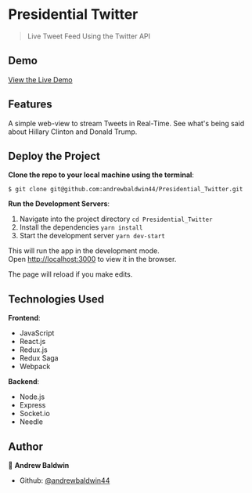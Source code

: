 # Presidential Twitter

> Live Tweet Feed Using the Twitter API

## Demo

[View the Live Demo](https://presidentialtwitter.herokuapp.com/)

## Features

A simple web-view to stream Tweets in Real-Time. See what's being said about Hillary Clinton and Donald Trump.

## Deploy the Project

**Clone the repo to your local machine using the terminal**:

```
$ git clone git@github.com:andrewbaldwin44/Presidential_Twitter.git
```

**Run the Development Servers**:

1. Navigate into the project directory `cd Presidential_Twitter`
2. Install the dependencies `yarn install`
3. Start the development server `yarn dev-start`

This will run the app in the development mode.<br />
Open [http://localhost:3000](http://localhost:3000) to view it in the browser.

The page will reload if you make edits.

## Technologies Used

**Frontend**:

- JavaScript
- React.js
- Redux.js
- Redux Saga
- Webpack

**Backend**:

- Node.js
- Express
- Socket.io
- Needle

## Author

👤 **Andrew Baldwin**

- Github: [@andrewbaldwin44](https://github.com/andrewbaldwin44)
